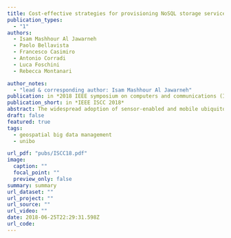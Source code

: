 ```yaml
---
title: Cost-effective strategies for provisioning NoSQL storage services in support for industry 4.0
publication_types:
  - "1"
authors:
  - Isam Mashhour Al Jawarneh
  - Paolo Bellavista
  - Francesco Casimiro
  - Antonio Corradi
  - Luca Foschini
  - Rebecca Montanari

author_notes:
  - "lead & corresponding author: Isam Mashhour Al Jawarneh"
publication: in *2018 IEEE symposium on computers and communications (ISCC)*
publication_short: in *IEEE ISCC 2018*
abstract: The widespread adoption of sensor-enabled and mobile ubiquitous devices has caused an avalanche of big data that is mostly geospatially tagged. Most cloud-based big data processing systems are designed for general-purpose workloads, neglecting spatial-characteristics. However, interesting analytics often seek answers for proximity-alike queries. We fill this gap by providing custom geospatial service layer atop of Apache Spark. To be more specific, we leverage Spark to design a custom spatial-aware partitioning method to boost geospatial query performances. Our results show that our patches outperform state-of-the-art implementations by significant fractions.
draft: false
featured: true
tags:
  - geospatial big data management
  - unibo

url_pdf: "pubs/ISCC18.pdf"
image:
  caption: ""
  focal_point: ""
  preview_only: false
summary: summary
url_dataset: ""
url_project: ""
url_source: ""
url_video: ""
date: 2018-06-25T22:29:31.598Z
url_code: 
---
```

